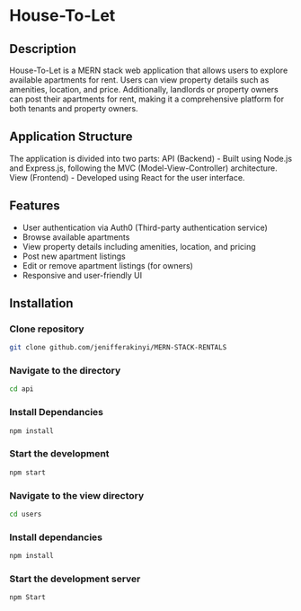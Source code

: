 # House-To-Let
## Description
House-To-Let is a MERN stack web application that allows users to explore available apartments for rent. Users can view property details such as amenities, location, and price. Additionally, landlords or property owners can post their apartments for rent, making it a comprehensive platform for both tenants and property owners.

## Application Structure
The application is divided into two parts:
API (Backend) - Built using Node.js and Express.js, following the MVC (Model-View-Controller) architecture.
View (Frontend) - Developed using React for the user interface.

## Features
- User authentication via Auth0 (Third-party authentication service)
- Browse available apartments
- View property details including amenities, location, and pricing
- Post new apartment listings
- Edit or remove apartment listings (for owners)
- Responsive and user-friendly UI

## Installation
### Clone repository

```sh
git clone github.com/jenifferakinyi/MERN-STACK-RENTALS
```
### Navigate to the directory

```sh
cd api
```
### Install Dependancies

```sh
npm install
```
### Start the development
```sh
npm start
```
### Navigate to the view directory

```sh
cd users
```
### Install dependancies

```sh
npm install
```
### Start the development server
```sh
npm Start
```

